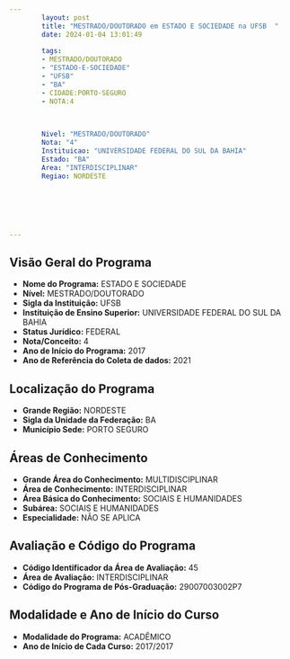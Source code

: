```yaml
---
        layout: post
        title: "MESTRADO/DOUTORADO em ESTADO E SOCIEDADE na UFSB  "
        date: 2024-01-04 13:01:49
     
        tags:
        - MESTRADO/DOUTORADO
        - "ESTADO-E-SOCIEDADE"
        - "UFSB"
        - "BA"
        - CIDADE:PORTO-SEGURO
        - NOTA:4
        
       

        Nivel: "MESTRADO/DOUTORADO"
        Nota: "4"
        Instituicao: "UNIVERSIDADE FEDERAL DO SUL DA BAHIA"
        Estado: "BA"
        Area: "INTERDISCIPLINAR"
        Regiao: NORDESTE
        
        
        
        
        
        
---
```

## Visão Geral do Programa
- **Nome do Programa:** ESTADO E SOCIEDADE
- **Nível:** MESTRADO/DOUTORADO
- **Sigla da Instituição:** UFSB
- **Instituição de Ensino Superior:** UNIVERSIDADE FEDERAL DO SUL DA BAHIA
- **Status Jurídico:** FEDERAL
- **Nota/Conceito:** 4
- **Ano de Início do Programa:** 2017
- **Ano de Referência do Coleta de dados:** 2021

## Localização do Programa
- **Grande Região:** NORDESTE
- **Sigla da Unidade da Federação:** BA
- **Município Sede:** PORTO SEGURO

## Áreas de Conhecimento
- **Grande Área do Conhecimento:** MULTIDISCIPLINAR
- **Área de Conhecimento:** INTERDISCIPLINAR
- **Área Básica do Conhecimento:** SOCIAIS E HUMANIDADES
- **Subárea:** SOCIAIS E HUMANIDADES
- **Especialidade:** NÃO SE APLICA

## Avaliação e Código do Programa
- **Código Identificador da Área de Avaliação:** 45
- **Área de Avaliação:** INTERDISCIPLINAR
- **Código do Programa de Pós-Graduação:** 29007003002P7


## Modalidade e Ano de Início do Curso
- **Modalidade do Programa:** ACADÊMICO
- **Ano de Início de Cada Curso:** 2017/2017
